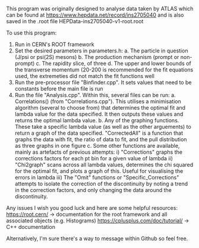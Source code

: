 This program was originally designed to analyse data taken by ATLAS which can be found at https://www.hepdata.net/record/ins2705040 and is also saved in the .root file HEPData-ins2705040-v1-root.root

To use this program:
1. Run in CERN's ROOT framework
2. Set the desired parameters in parameters.h:
   a. The particle in question (J/psi or psi(2S) mesons)
   b. The production mechanism (prompt or non-prompt)
   c. The rapidity slice, of three
   d. The upper and lower bounds of the transverse momentum (20-200 is recommended for the fit equations used, the extremeties did not match the fit functions well
3. Run the pre-processor file "Binfinder.cpp". It sets values that need to be constants before the main file is run
4. Run the file "Analysis.cpp". Within this, several files can be run:
   a. Correlations() (from "Correlations.cpp"). This utilises a minimisation algorithm (several to choose from) that determines the optimal fit and lambda value for the data specified. It then outputs these values and returns the optimal lambda value.
   b. Any of the graphing functions. These take a specific lambda value (as well as the other arguements) to return a graph of the data specified. "CorrectedAll" is a function that graphs the data with fit, the ratio of data to fit, and the pull distribution as three graphs in one figure
   c. Some other functions are available, mainly as artefacts of previous attempts:
     i) "Corrections" graphs the corrections factors for each pt bin for a given value of lambda
     ii) "Chi2graph" scans across all lambda values, determines the chi squared for the optimal fit, and plots a graph of this. Useful for visualising the errors in lambda
     iii) The "Omit" functions or "Specific_Corrections" attempts to isolate the correction of the discontinuity by noting a trend in the correction factors, and only changing the data around the discontinuity.

Any issues I wish you good luck and here are some helpful resources:
https://root.cern/ -> documentation for the root framework and all associated objects (e.g. Histograms)
https://cplusplus.com/doc/tutorial/ -> C++ documentation

Alternatively, I'm sure there's a way to message within Github so feel free.
